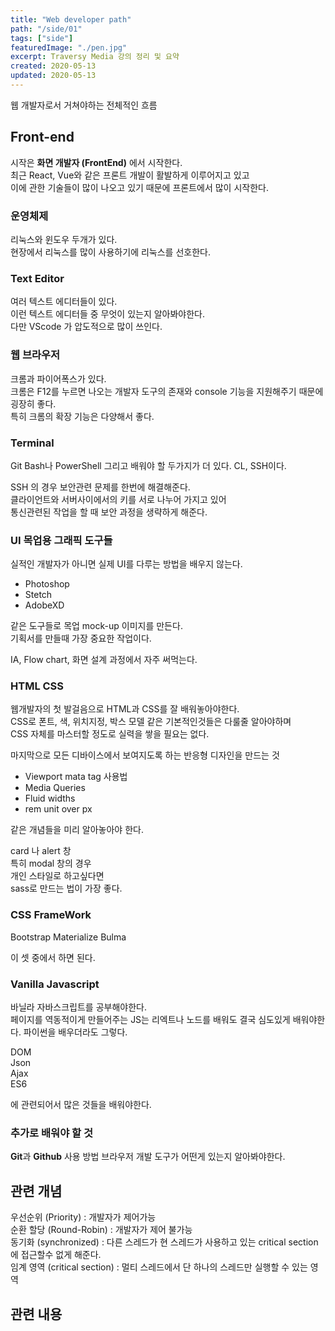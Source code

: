 ```yaml
---
title: "Web developer path"
path: "/side/01"
tags: ["side"]
featuredImage: "./pen.jpg"
excerpt: Traversy Media 강의 정리 및 요약
created: 2020-05-13
updated: 2020-05-13
---
```


웹 개발자로서 거쳐야하는 전체적인 흐름      

## Front-end

시작은 **화면 개발자 (FrontEnd)** 에서 시작한다.     
최근 React, Vue와 같은 프론트 개발이 활발하게 이루어지고 있고     
이에 관한 기술들이 많이 나오고 있기 때문에 프론트에서 많이 시작한다.

### 운영체제      

리눅스와 윈도우 두개가 있다.      
현장에서 리눅스를 많이 사용하기에 리눅스를 선호한다. 

### Text Editor
  
여러 텍스트 에디터들이 있다.       
이런 텍스트 에디터들 중 무엇이 있는지 알아봐야한다.     
다만 VScode 가 압도적으로 많이 쓰인다.     


### 웹 브라우저

크롬과 파이어폭스가 있다.       
크롬은 F12를 누르면 나오는 개발자 도구의 존재와 console 기능을 지원해주기 때문에 굉장히 좋다.      
특히 크롬의 확장 기능은 다양해서 좋다.    

### Terminal

Git Bash나 PowerShell
그리고 배워야 할 두가지가 더 있다. CL, SSH이다.

SSH 의 경우 보안관련 문제를 한번에 해결해준다.     
클라이언트와 서버사이에서의 키를 서로 나누어 가지고 있어     
통신관련된 작업을 할 때 보안 과정을 생략하게 해준다.

### UI 목업용 그래픽 도구들

실적인 개발자가 아니면 실제 UI를 다루는 방법을 배우지 않는다.

- Photoshop 
- Stetch
- AdobeXD 

같은 도구들로 목업 mock-up 이미지를 만든다.     
기획서를 만들때 가장 중요한 작업이다.    

IA, Flow chart, 화면 설계 과정에서 자주 써먹는다.


### HTML CSS

웹개발자의 첫 발걸음으로 HTML과 CSS를 잘 배워놓아야한다.     
CSS로 폰트, 색, 위치지정, 박스 모델 같은 기본적인것들은 다룰줄 알아야하며      
CSS 자체를 마스터할 정도로 실력을 쌓을 필요는 없다.

마지막으로 모든 디바이스에서 보여지도록 하는 반응형 디자인을 만드는 것

- Viewport mata tag 사용법     
- Media Queries      
- Fluid widths    
- rem unit over px    

같은 개념들을 미리 알아놓아야 한다.

card 나 alert 창      
특히 modal 창의 경우     
개인 스타일로 하고싶다면    
sass로 만드는 법이 가장 좋다.


### CSS FrameWork

Bootstrap
Materialize
Bulma

이 셋 중에서 하면 된다.


### Vanilla Javascript

바닐라 자바스크립트를 공부해야한다.    
페이지를 역동적이게 만들어주는 JS는 리엑트나 노드를 배워도 결국 심도있게 배워야한다.
파이썬을 배우더라도 그렇다.

DOM    
Json    
Ajax    
ES6    

에 관련되어서  많은 것들을 배워야한다.


### 추가로 배워야 할 것

**Git**과 **Github** 사용 방법
브라우저 개발 도구가 어떤게 있는지 알아봐야한다.



## 관련 개념

우선순위 (Priority) : 개발자가 제어가능      
순환 할당 (Round-Robin) : 개발자가 제어 불가능       
동기화 (synchronized) : 다른 스레드가 현 스레드가 사용하고 있는 critical section 에 접근할수 없게 해준다.     
임계 영역 (critical section) : 멀티 스레드에서 단 하나의 스레드만 실행할 수 있는 영역

## 관련 내용 



